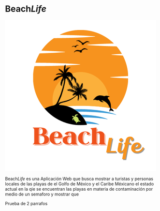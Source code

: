 # Beach*Life*

![](image/README/1652620726804.png)

Beach*Life* es una Aplicación Web que busca mostrar a turistas y personas locales de las playas de el Golfo de México y el Caribe Méxicano el estado actual en la qie se encuentran las playas en materia de contaminación por medio de un  semaforo y mostrar que


Prueba de 2 parrafos
